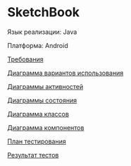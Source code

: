 # SketchBook

Язык реализации: Java

Платформа: Android

[Требования](docs/requirementsDoc/srs.md)

[Диаграмма вариантов использования](docs/diagramsDoc/useCase.md)

[Диаграммы активностей](docs/diagramsDoc/activity.md)

[Диаграммы состояния](docs/diagramsDoc/state.md)

[Диаграммa классов](docs/diagramsDoc/class.md)

[Диаграмма компонентов](docs/diagramsDoc/deployment.md)

[План тестирования](Testing/TestPlan.md)

[Результат тестов](Testing/TestResults.md)
